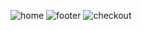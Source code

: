 ![home](https://user-images.githubusercontent.com/14048428/194222946-1d1bec41-e729-4559-8511-9aa196bbfc13.JPG)
![footer](https://user-images.githubusercontent.com/14048428/194222959-f78a5ee6-3ec3-45d5-a928-ea784b1daccd.JPG)
![checkout](https://user-images.githubusercontent.com/14048428/194222964-ae85f3f0-d65e-4337-95d7-11c0d06000ec.JPG)
